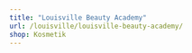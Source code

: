```yaml
---
title: "Louisville Beauty Academy"
url: /louisville/louisville-beauty-academy/
shop: Kosmetik
---
```

